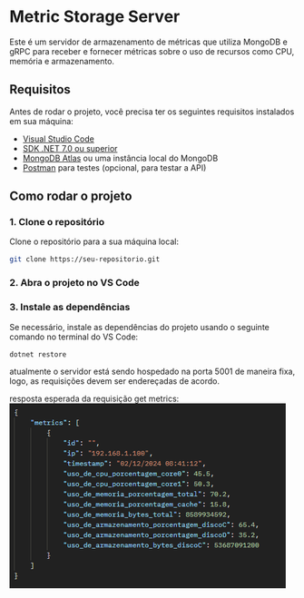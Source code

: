 # Metric Storage Server

Este é um servidor de armazenamento de métricas que utiliza MongoDB e gRPC para receber e fornecer métricas sobre o uso de recursos como CPU, memória e armazenamento.

## Requisitos

Antes de rodar o projeto, você precisa ter os seguintes requisitos instalados em sua máquina:

- [Visual Studio Code](https://code.visualstudio.com/)
- [SDK .NET 7.0 ou superior](https://dotnet.microsoft.com/download/dotnet)
- [MongoDB Atlas](https://www.mongodb.com/cloud/atlas) ou uma instância local do MongoDB
- [Postman](https://www.postman.com/) para testes (opcional, para testar a API)

## Como rodar o projeto

### 1. Clone o repositório

Clone o repositório para a sua máquina local:

```bash
git clone https://seu-repositorio.git
```

### 2. Abra o projeto no VS Code

### 3. Instale as dependências
Se necessário, instale as dependências do projeto usando o seguinte comando no terminal do VS Code:

```bash
dotnet restore
```

atualmente o servidor está sendo hospedado na porta 5001 de maneira fixa, logo, as requisições devem ser endereçadas de acordo.

resposta esperada da requisição get metrics:
![alt text](image.png)
